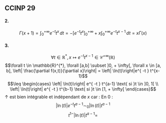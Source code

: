 ## CCINP 29
#### 2.
$$\Gamma(x+1) = \int_{0}^{+ \infty} e^{ -t }t^{x} \, dt  = -[e^{ -t }t^{x}]_{0}^{+ \infty} +x\int_{0}^{+\infty} e^{ -t }t^{x-1} \, dt  = x \Gamma(x)$$

#### 3.
$$\forall t \in \mathbb{R}^{*}, x \mapsto e^{ -t }t^{x-1} \in\mathcal{C}^{+ \infty}(\mathbb{R})$$
$$\forall t \in \mathbb{R}^{*}, \forall [a,b] \subset ]0, + \infty[, \forall x \in [a, b], \left| \frac{\partial f(x,t)}{\partial x}\right| = \left| \ln(t)\right|e^{ -t } t^{x-1}$$
$$\leq \begin{cases}
\left| \ln(t)\right| e^{ -t } t^{a-1} \text{ si }t \in ]0, 1[ \\
\left| \ln(t)\right| e^{ -t } t^{b-1} \text{ si }t \in [1, + \infty[
\end{cases}$$
$\uparrow$ est bien intégrable et indépendant de $x$ car : 
En $0$ : 
$$\left| \ln(t)\right| e^{ -t } t^{a-1}  \sim_{0} \left| \ln(t)\right| t^{a-1}$$
$$t^{1-} \left| \ln(t)\right| t^{a-1} =$$